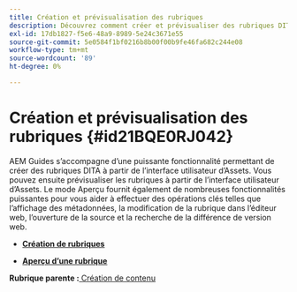 ```yaml
---
title: Création et prévisualisation des rubriques
description: Découvrez comment créer et prévisualiser des rubriques DITA à partir de l’interface utilisateur d’Assets dans AEM Guides.
exl-id: 17db1827-f5e6-48a9-8989-5e24c3671e55
source-git-commit: 5e0584f1bf0216b8b00f00b9fe46fa682c244e08
workflow-type: tm+mt
source-wordcount: '89'
ht-degree: 0%

---
```


# Création et prévisualisation des rubriques {#id21BQE0RJ042}

AEM Guides s’accompagne d’une puissante fonctionnalité permettant de créer des rubriques DITA à partir de l’interface utilisateur d’Assets. Vous pouvez ensuite prévisualiser les rubriques à partir de l’interface utilisateur d’Assets. Le mode Aperçu fournit également de nombreuses fonctionnalités puissantes pour vous aider à effectuer des opérations clés telles que l’affichage des métadonnées, la modification de la rubrique dans l’éditeur web, l’ouverture de la source et la recherche de la différence de version web.

- **[Création de rubriques](web-editor-create-topics.md)**

- **[Aperçu d’une rubrique](web-editor-preview-topics.md)**


**Rubrique parente :**[ Création de contenu](authoring-content.md)
